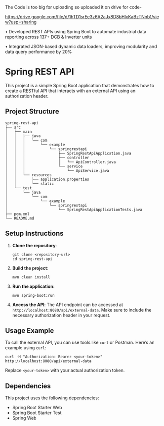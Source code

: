The Code is too big for uploading so uploaded it on drive
for code-

https://drive.google.com/file/d/1hTD1srEe3z6A2aJx8D8bHlxKaBzTNnb1/view?usp=sharing


• Developed REST APIs using Spring Boot to automate industrial data reporting across 137+ DCB & Inverter units

• Integrated JSON-based dynamic data loaders, improving modularity and data query performance by 20%
# Spring REST API

This project is a simple Spring Boot application that demonstrates how to create a RESTful API that interacts with an external API using an authorization header.

## Project Structure

```
spring-rest-api
├── src
│   ├── main
│   │   ├── java
│   │   │   └── com
│   │   │       └── example
│   │   │           └── springrestapi
│   │   │               ├── SpringRestApiApplication.java
│   │   │               ├── controller
│   │   │               │   └── ApiController.java
│   │   │               └── service
│   │   │                   └── ApiService.java
│   │   └── resources
│   │       ├── application.properties
│   │       └── static
│   └── test
│       └── java
│           └── com
│               └── example
│                   └── springrestapi
│                       └── SpringRestApiApplicationTests.java
├── pom.xml
└── README.md
```

## Setup Instructions

1. **Clone the repository**:
   ```
   git clone <repository-url>
   cd spring-rest-api
   ```

2. **Build the project**:
   ```
   mvn clean install
   ```

3. **Run the application**:
   ```
   mvn spring-boot:run
   ```

4. **Access the API**:
   The API endpoint can be accessed at `http://localhost:8080/api/external-data`. Make sure to include the necessary authorization header in your request.

## Usage Example

To call the external API, you can use tools like `curl` or Postman. Here’s an example using `curl`:

```
curl -H "Authorization: Bearer <your-token>" http://localhost:8080/api/external-data
```

Replace `<your-token>` with your actual authorization token.

## Dependencies

This project uses the following dependencies:
- Spring Boot Starter Web
- Spring Boot Starter Test
- Spring Web


